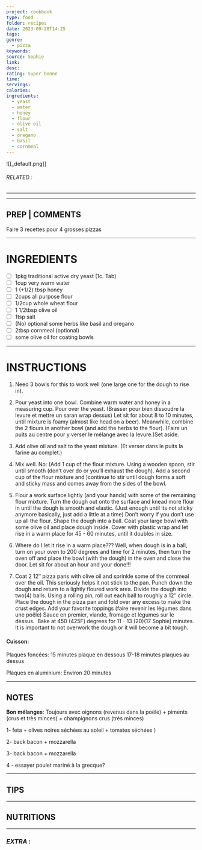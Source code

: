 ```yaml
---
project: cookbook
type: food
folder: recipes
date: 2023-09-28T14:25
tags: 
genre:
  - pizza
keywords: 
source: Sophie
link: 
desc: 
rating: Super bonne
time: 
servings: 
calories: 
ingredients:
  - yeast
  - water
  - honey
  - flour
  - olive oil
  - salt
  - oregano
  - basil
  - cornmeal
---
```


![[_default.png]]
###### *RELATED* : 
---


---
## PREP | COMMENTS

Faire 3 recettes pour 4 grosses pizzas

---
# INGREDIENTS

- [ ] 1pkg traditional active dry yeast (1c. Tab)
- [ ] 1cup very warm water
- [ ] 1 (+1/2) tbsp honey
- [ ] 2cups all purpose flour
- [ ] 1/2cup whole wheat flour
- [ ] 1 1/2tbsp olive oil
- [ ] 1tsp salt
- [ ] (No) optional some herbs like basil and oregano
- [ ] 2tbsp cornmeal (optional)
- [ ] some olive oil for coating bowls

---
# INSTRUCTIONS

1. Need 3 bowls for this to work well (one large one for the dough to rise in).
    
2. Pour yeast into one bowl. Combine warm water and honey in a measuring cup. Pour over the yeast. (Brasser pour bien dissoudre la levure et mettre un saran wrap dessus) Let sit for about 8 to 10 minutes, until mixture is foamy (almost like head on a beer). Meanwhile, combine the 2 flours in another bowl (and add the herbs to the flour). (Faire un puits au centre pour y verser le mélange avec la levure.)Set aside.
    
3. Add olive oil and salt to the yeast mixture. (Et verser dans le puits la farine au complet.)
    
4. Mix well. No: (Add 1 cup of the flour mixture. Using a wooden spoon, stir until smooth (don’t over do or you’ll exhaust the dough). Add a second cup of the flour mixture and )continue to stir until dough forms a soft and sticky mass and comes away from the sides of the bowl.
    
5. Flour a work surface lightly (and your hands) with some of the remaining flour mixture. Turn the dough out onto the surface and knead more flour in until the dough is smooth and elastic. (Just enough until its not sticky anymore basically, just add a little at a time) Don’t worry if you don’t use up all the flour. Shape the dough into a ball. Coat your large bowl with some olive oil and place dough inside. Cover with plastic wrap and let rise in a warm place for 45 - 60 minutes, until it doubles in size.
    
6. Where do I let it rise in a warm place??? Well, when dough is in a ball, turn on your oven to 200 degrees and time for 2 minutes, then turn the oven off and place the bowl (with the dough) in the oven and close the door. Let sit for about an hour and your done!!!
    
7. Coat 2 12″ pizza pans with olive oil and sprinkle some of the cornmeal over the oil. This seriously helps it not stick to the pan. Punch down the dough and return to a lightly floured work area. Divide the dough into two(4) balls. Using a rolling pin, roll out each ball to roughly a 12″ circle. Place the dough in the pizza pan and fold over any excess to make the crust edges. Add your favorite toppings (faire revenir les légumes dans une poële) Sauce en premier, viande, fromage et légumes sur le dessus.  Bake at 450 (425F) degrees for 11 - 13 (20)(17 Sophie) minutes. It is important to not overwork the dough or it will become a bit tough.

#### **Cuisson:**

Plaques foncées:
15 minutes plaque en dessous
17-18 minutes plaques au dessus

Plaques en aluminium: 
Environ 20 minutes

---
## NOTES

**Bon mélanges**: Toujours avec oignons (revenus dans la poële) + piments (crus et très minces) + champignons crus (très minces) 

1- feta + olives noires séchées au soleil + tomates séchées )

2- back bacon + mozzarella

3- back bacon + mozzarella

4 - essayer poulet mariné à la grecque?

---
## TIPS



---
## NUTRITIONS



---
### *EXTRA* :



